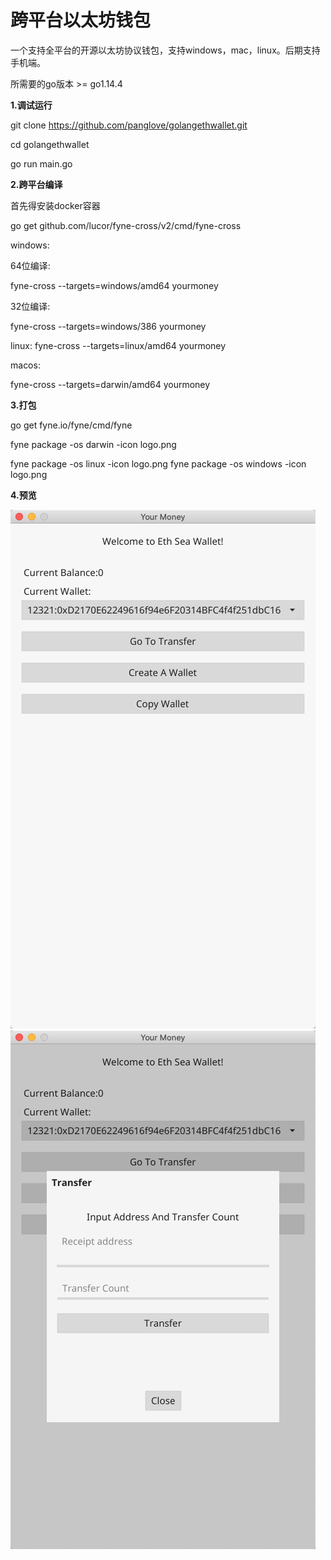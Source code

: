 # 跨平台以太坊钱包
一个支持全平台的开源以太坊协议钱包，支持windows，mac，linux。后期支持手机端。


所需要的go版本 >= go1.14.4 


**1.调试运行** 

git clone https://github.com/panglove/golangethwallet.git

cd golangethwallet


go run main.go

**2.跨平台编译**


首先得安装docker容器

go get github.com/lucor/fyne-cross/v2/cmd/fyne-cross


windows:

64位编译:

fyne-cross --targets=windows/amd64 yourmoney

32位编译:

fyne-cross --targets=windows/386 yourmoney


linux:
fyne-cross --targets=linux/amd64 yourmoney


macos:

fyne-cross --targets=darwin/amd64 yourmoney


**3.打包**

go get fyne.io/fyne/cmd/fyne



fyne package -os darwin -icon logo.png

fyne package -os linux -icon logo.png
fyne package -os windows -icon logo.png




**4.预览**


![image](https://github.com/panglove/golangethwallet/blob/master/image/5.png)
![image](https://github.com/panglove/golangethwallet/blob/master/image/6.png)
